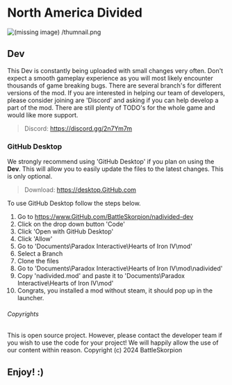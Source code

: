 # North America Divided

![(missing image) /thumnail.png](https://github.com/BattleSkorpion/nadivided-dev/blob/master/thumbnail.png?raw=true "North America Divided Icon")

## Dev

This Dev is constantly being uploaded with small changes very often. Don't expect a smooth gameplay experience as you will most likely encounter thousands of game breaking bugs. There are several branch's for different versions of the mod. If you are interested in helping our team of developers, please consider joining are 'Discord' and asking if you can help develop a part of the mod. There are still plenty of TODO's for the whole game and would like more support. 
> Discord: <https://discord.gg/2n7Ym7m>

### GitHub Desktop

We strongly recommend using 'GitHub Desktop' if you plan on using the __Dev__. This will allow you to easily update the files to the latest changes. This is only optional.
> Download: <https://desktop.GitHub.com>

To use GitHub Desktop follow the steps below.

1. Go to <https://www.GitHub.com/BattleSkorpion/nadivided-dev>
2. Click on the drop down button 'Code'
3. Click 'Open with GitHub Desktop'
4. Click 'Allow'
5. Go to 'Documents\Paradox Interactive\Hearts of Iron IV\mod'
6. Select a Branch
7. Clone the files
8. Go to 'Documents\Paradox Interactive\Hearts of Iron IV\mod\nadivided'
9. Copy 'nadivided.mod' and paste it to 'Documents\Paradox Interactive\Hearts of Iron IV\mod'
10. Congrats, you installed a mod without steam, it should pop up in the launcher.

###### Copyrights

This is open source project. However, please contact the developer team if you wish to use the code for your project! We will happily allow the use of our content within reason.
Copyright (c) 2024 BattleSkorpion

## Enjoy! :)
